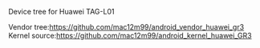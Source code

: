 Device tree for Huawei TAG-L01

Vendor tree:https://github.com/mac12m99/android_vendor_huawei_gr3
Kernel source:https://github.com/mac12m99/android_kernel_huawei_GR3
